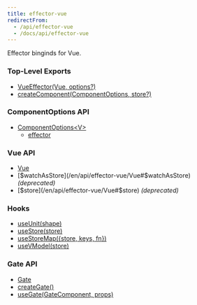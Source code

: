 ```yaml
---
title: effector-vue
redirectFrom:
  - /api/effector-vue
  - /docs/api/effector-vue
---
```


Effector binginds for Vue.

### Top-Level Exports

- [VueEffector(Vue, options?)](/en/api/effector-vue/VueEffector)
- [createComponent(ComponentOptions, store?)](/en/api/effector-vue/createComponent)

### ComponentOptions API

- [ComponentOptions\<V\>](/en/api/effector-vue/ComponentOptions)
  - [effector](/en/api/effector-vue/ComponentOptions#effector)

### Vue API

- [Vue](/en/api/effector-vue/Vue)
- [$watchAsStore](/en/api/effector-vue/Vue#$watchAsStore) _(deprecated)_
- [$store](/en/api/effector-vue/Vue#$store) _(deprecated)_

### Hooks

- [useUnit(shape)](/en/api/effector-vue/useUnit)
- [useStore(store)](/en/api/effector-vue/useStore)
- [useStoreMap({store, keys, fn})](/en/api/effector-vue/useStoreMap)
- [useVModel(store)](/en/api/effector-vue/useVModel)

### Gate API

- [Gate](/en/api/effector-vue/Gate)
- [createGate()](/en/api/effector-vue/createGate)
- [useGate(GateComponent, props)](/en/api/effector-vue/useGate)
